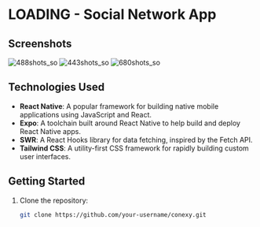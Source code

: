 # LOADING - Social Network App



## Screenshots

![488shots_so](https://github.com/JoseCrespo00001/Suspense-RN/assets/123144789/1b605cc1-4864-40e5-ad56-d6e236ac128c)
![443shots_so](https://github.com/JoseCrespo00001/Suspense-RN/assets/123144789/e26cdec5-7941-406b-809e-25028b1aa101)
![680shots_so](https://github.com/JoseCrespo00001/Suspense-RN/assets/123144789/18965c7c-b93f-450f-aa49-979e92e569a8)


## Technologies Used

- **React Native**: A popular framework for building native mobile applications using JavaScript and React.
- **Expo**: A toolchain built around React Native to help build and deploy React Native apps.
- **SWR**: A React Hooks library for data fetching, inspired by the Fetch API.
- **Tailwind CSS**: A utility-first CSS framework for rapidly building custom user interfaces.

## Getting Started

1. Clone the repository:

   ```bash
   git clone https://github.com/your-username/conexy.git
